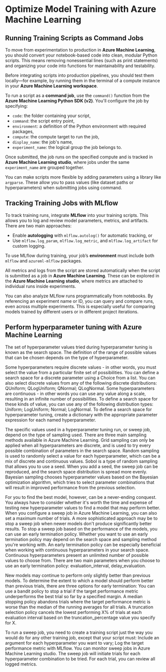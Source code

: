 # Optimize Model Training with Azure Machine Learning

## Running Training Scripts as Command Jobs

To move from experimentation to production in **Azure Machine Learning**, you should convert your notebook-based code into clean, modular Python scripts. This means removing nonessential lines (such as print statements) and organizing your code into functions for maintainability and testability.

Before integrating scripts into production pipelines, you should test them locally—for example, by running them in the terminal of a compute instance in your **Azure Machine Learning workspace**.

To run a script as a **command job**, use the `command()` function from the **Azure Machine Learning Python SDK (v2)**. You'll configure the job by specifying:
- `code`: the folder containing your script,
- `command`: the script entry point,
- `environment`: a definition of the Python environment with required packages,
- `compute`: the compute target to run the job,
- `display_name`: the job's name,
- `experiment_name`: the logical group the job belongs to.

Once submitted, the job runs on the specified compute and is tracked in **Azure Machine Learning studio**, where jobs under the same `experiment_name` are grouped together.

You can make scripts more flexible by adding parameters using a library like `argparse`. These allow you to pass values (like dataset paths or hyperparameters) when submitting jobs using command.

## Tracking Training Jobs with MLflow

To track training runs, integrate **MLflow** into your training scripts. This allows you to log and review model parameters, metrics, and artifacts. There are two main approaches:
- Enable **autologging** with `mlflow.autolog()` for automatic tracking, or
- Use `mlflow.log_param`, `mlflow.log_metric`, and `mlflow.log_artifact` for custom logging.

To use MLflow during training, your job’s **environment** must include both `mlflow` and `azureml-mlflow` packages.

All metrics and logs from the script are stored automatically when the script is submitted as a job in **Azure Machine Learning**. These can be explored in the **Azure Machine Learning studio**, where metrics are attached to individual runs inside experiments.

You can also analyze MLflow runs programmatically from notebooks. By referencing an experiment name or ID, you can query and compare runs, even across multiple experiments. This is especially useful for comparing models trained by different users or in different project iterations.

## Perform hyperparameter tuning with Azure Machine Learning

The set of hyperparameter values tried during hyperparameter tuning is known as the search space. The definition of the range of possible values that can be chosen depends on the type of hyperparameter. 

Some hyperparameters require discrete values - in other words, you must select the value from a particular finite set of possibilities. You can define a search space for a discrete parameter using a Choice from a list. You can also select discrete values from any of the following discrete distributions: QUniform; QLogUniform; QNormal; QLogNormal. Some hyperparameters are continuous - in other words you can use any value along a scale, resulting in an infinite number of possibilities. To define a search space for these kinds of value, you can use any of the following distribution types: Uniform; LogUniform; Normal; LogNormal. To define a search space for hyperparameter tuning, create a dictionary with the appropriate parameter expression for each named hyperparameter.

The specific values used in a hyperparameter tuning run, or sweep job, depend on the type of sampling used. There are three main sampling methods available in Azure Machine Learning. Grid sampling can only be applied when all hyperparameters are discrete, and is used to try every possible combination of parameters in the search space. Random sampling is used to randomly select a value for each hyperparameter, which can be a mix of discrete and continuous values. Sobol is a type of random sampling that allows you to use a seed. When you add a seed, the sweep job can be reproduced, and the search space distribution is spread more evenly. Bayesian sampling chooses hyperparameter values based on the Bayesian optimization algorithm, which tries to select parameter combinations that will result in improved performance from the previous selection.

For you to find the best model, however, can be a never-ending conquest. You always have to consider whether it's worth the time and expense of testing new hyperparameter values to find a model that may perform better. When you configure a sweep job in Azure Machine Learning, you can also set a maximum number of trials. A more sophisticated approach may be to stop a sweep job when newer models don't produce significantly better results. To stop a sweep job based on the performance of the models, you can use an early termination policy. Whether you want to use an early termination policy may depend on the search space and sampling method you're working with. An early termination policy can be especially beneficial when working with continuous hyperparameters in your search space. Continuous hyperparameters present an unlimited number of possible values to choose from. There are two main parameters when you choose to use an early termination policy: evaluation_interval, delay_evaluation.

New models may continue to perform only slightly better than previous models. To determine the extent to which a model should perform better than previous trials, there are three options for early termination: You can use a bandit policy to stop a trial if the target performance metric underperforms the best trial so far by a specified margin. A median stopping policy abandons trials where the target performance metric is worse than the median of the running averages for all trials. A truncation selection policy cancels the lowest performing X% of trials at each evaluation interval based on the truncation_percentage value you specify for X.

To run a sweep job, you need to create a training script just the way you would do for any other training job, except that your script must: Include an argument for each hyperparameter you want to vary; Log the target performance metric with MLflow. You can monitor sweep jobs in Azure Machine Learning studio. The sweep job will initiate trials for each hyperparameter combination to be tried. For each trial, you can review all logged metrics.









